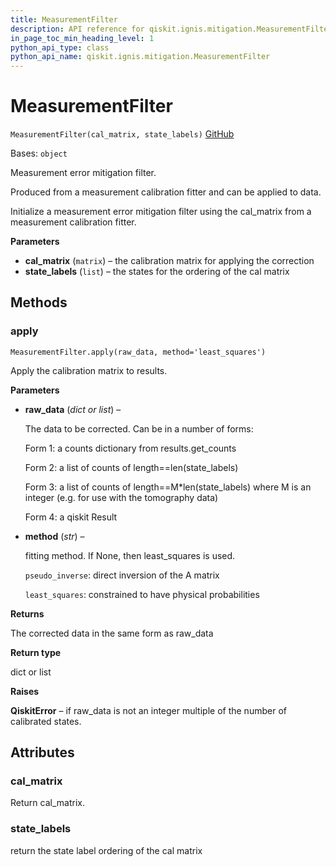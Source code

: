 ```yaml
---
title: MeasurementFilter
description: API reference for qiskit.ignis.mitigation.MeasurementFilter
in_page_toc_min_heading_level: 1
python_api_type: class
python_api_name: qiskit.ignis.mitigation.MeasurementFilter
---
```


# MeasurementFilter

<span id="qiskit.ignis.mitigation.MeasurementFilter" />

`MeasurementFilter(cal_matrix, state_labels)` [GitHub](https://github.com/qiskit-community/qiskit-ignis/tree/stable/0.7/qiskit/ignis/mitigation/measurement/filters.py "view source code")

Bases: `object`

Measurement error mitigation filter.

Produced from a measurement calibration fitter and can be applied to data.

Initialize a measurement error mitigation filter using the cal\_matrix from a measurement calibration fitter.

**Parameters**

*   **cal\_matrix** (`matrix`) – the calibration matrix for applying the correction
*   **state\_labels** (`list`) – the states for the ordering of the cal matrix

## Methods

### apply

<span id="qiskit.ignis.mitigation.MeasurementFilter.apply" />

`MeasurementFilter.apply(raw_data, method='least_squares')`

Apply the calibration matrix to results.

**Parameters**

*   **raw\_data** (*dict or list*) –

    The data to be corrected. Can be in a number of forms:

    Form 1: a counts dictionary from results.get\_counts

    Form 2: a list of counts of length==len(state\_labels)

    Form 3: a list of counts of length==M\*len(state\_labels) where M is an integer (e.g. for use with the tomography data)

    Form 4: a qiskit Result

*   **method** (*str*) –

    fitting method. If None, then least\_squares is used.

    `pseudo_inverse`: direct inversion of the A matrix

    `least_squares`: constrained to have physical probabilities

**Returns**

The corrected data in the same form as raw\_data

**Return type**

dict or list

**Raises**

**QiskitError** – if raw\_data is not an integer multiple of the number of calibrated states.

## Attributes

<span id="qiskit.ignis.mitigation.MeasurementFilter.cal_matrix" />

### cal\_matrix

Return cal\_matrix.

<span id="qiskit.ignis.mitigation.MeasurementFilter.state_labels" />

### state\_labels

return the state label ordering of the cal matrix

